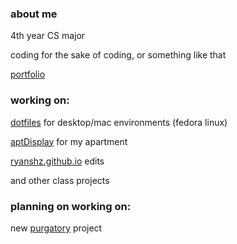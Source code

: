 ### about me

4th year CS major

coding for the sake of coding, or something like that

[portfolio](https://ryanshz.github.io/)

### working on:

[dotfiles](https://github.com/ryanshz/dotfiles) for desktop/mac environments (fedora linux)

[aptDisplay](https://github.com/ryanshz/aptDisplay) for my apartment

[ryanshz.github.io](https://github.com/ryanshz/ryanshz.github.io) edits

and other class projects

### planning on working on:

new [purgatory](https://github.com/ryanshz/purgatory) project
